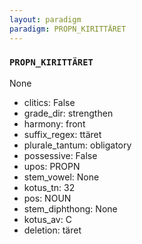 ```yaml
---
layout: paradigm
paradigm: PROPN_KIRITTÄRET
---
```

### ` PROPN_KIRITTÄRET `

None
* clitics: False
* grade_dir: strengthen
* harmony: front
* suffix_regex: ttäret
* plurale_tantum: obligatory
* possessive: False
* upos: PROPN
* stem_vowel: None
* kotus_tn: 32
* pos: NOUN
* stem_diphthong: None
* kotus_av: C
* deletion: täret
